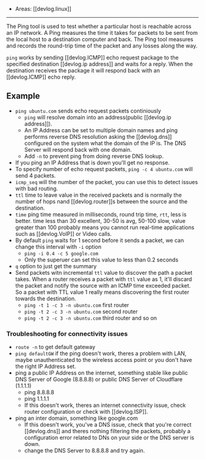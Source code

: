 
- Areas: [[devlog.linux]]

---

The Ping tool is used to test whether a particular host is reachable across an IP network. A Ping measures the time it takes for packets to be sent from the local host to a destination computer and back. The Ping tool measures and records the round-trip time of the packet and any losses along the way.

`ping` works by sending [[devlog.ICMP]] echo request package to the specified destination [[devlog.ip address]] and waits for a reply. When the destination receives the package it will respond back with an [[devlog.ICMP]] echo reply.

## Example

- `ping ubuntu.com` sends echo request packets continiously
  - `ping` will resolve domain into an address(public [[devlog.ip address]]).
  - An IP Address can be set to multiple domain names and ping performs reverse DNS resolution asking the [[devlog.dns]] configured on the system what the domain of the IP is. The DNS Server will respond back with one domain.
  - Add `-n` to prevent ping from doing reverse DNS lookup.
- If you ping an IP Address that is down you'll get no response.
- To specify number of echo request packets, `ping -c 4 ubuntu.com` will send 4 packets.
- `icmp_seq` will the number of the packet, you can use this to detect issues with bad routing.
- `ttl` time to leave value in the received packets and is normally the number of hops nand [[devlog.router]]s between the source and the destination.
- `time` ping time measured in milliseconds, round trip time, `rtt`, less is better. time less than 30 excellent, 30-50 is avg, 50-100 slow, value greater than 100 probably means you cannot run real-time applications such as [[devlog.VoIP]] or Video calls.
- By default `ping` waits for 1 second before it sends a packet, we can change this interval with `-i` option
  - `ping -i 0.4 -c 5 google.com`
  - Only the superuer can set this value to less than 0.2 seconds
- `q` option to just get the summary
- Send packets witn incremental `ttl` value to discover the path a packet takes. When a router receives a packet with `ttl` value as 1, it'll discard the packet and notify the source with an ICMP time exceeded packet. So a packet with TTL value 1 really means discovering the first router towards the destination.
  - `ping -t 1 -c 3 -n ubuntu.com` first router
  - `ping -t 2 -c 3 -n ubuntu.com` second router
  - `ping -t 2 -c 3 -n ubuntu.com` third router and so on

### Troubleshooting for connectivity issues

- `route -n` to get default gateway
- `ping defaultGW` if the ping doesn't work, theres a problem with LAN, maybe unauthenticated to the wireless access point or you don't have the right IP Address set.
- ping a public IP Address on the internet, something stable like public DNS Server of Google (8.8.8.8) or public DNS Server of Cloudflare (1.1.1.1)
  - ping 8.8.8.8
  - ping 1.1.1.1
  - If this doesn't work, theres an internet connectivity issue, check router configuration or check with [[devlog.ISP]].
- ping an inter domain, something like google.com
  - If this doesn't work, you've a DNS issue, check that you're correct [[devlog.dns]] and theres nothing filtering the packets, probably a configuration error related to DNs on your side or the DNS server is down.
  - change the DNS Server to 8.8.8.8 and try again.
